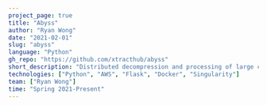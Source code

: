 ```yaml
---
project_page: true
title: "Abyss"
author: "Ryan Wong"
date: "2021-02-01"
slug: "abyss"
language: "Python"
gh_repo: "https://github.com/xtracthub/abyss"
short_description: "Distributed decompression and processing of large compressed data"
technologies: ["Python", "AWS", "Flask", "Docker", "Singularity"]
team: ["Ryan Wong"]
time: "Spring 2021-Present"
---
```

